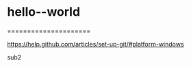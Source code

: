 # hello--world
=====================


https://help.github.com/articles/set-up-git/#platform-windows


sub2